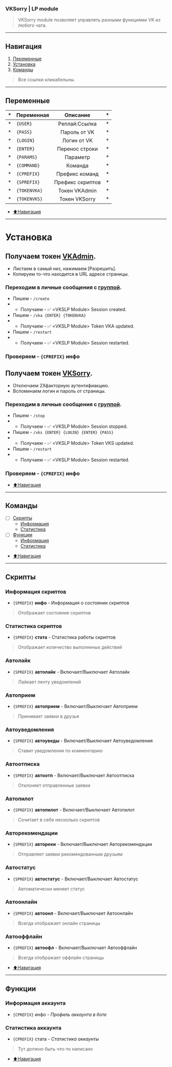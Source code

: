 ### VKSorry | LP module
>VKSorry module позволяет управлять разными функциями VK из любого чата.
---
## Навигация
1. [Переменные](#Переменные)
2. [Установка](#Установка)
3. [Команды](#Команды)
>Все ссылки кликабельны.
---
## Переменные
|  *  | Переменная   |     Описание     |  *  |
|:---:|--------------|:----------------:|:---:|
|  *  | `{USER}`     |  Реплай:Ссылка   |  *  |
|  *  | `{PASS}`     |   Пароль от VK   |  *  |
|  *  | `{LOGIN}`    |   Логин от VK    |  *  |
|  *  | `{ENTER}`    |  Перенос строки  |  *  |
|  *  | `{PARAMS}`   |     Параметр     |  *  |
|  *  | `{COMMAND}`  |     Команда      |  *  |
|  *  | `{CPREFIX}`  |  Префикс команд  |  *  |
|  *  | `{SPREFIX}`  | Префикс скриптов |  *  |
|  *  | `{TOKENVKA}` |  Токен VKAdmin   |  *  |
|  *  | `{TOKENVKS}` |  Токен VKSorry   |  *  |
* [⬆️Навигация](#Навигация)
---
# Установка
## Получаем токен [VKAdmin](https://vk.cc/9NCoPi).
- Листаем в самый низ, нажимаем [Разрешить].
- Копируем то-что находится в URL адресе страницы.
### Переходим в личные сообщения с [группой](https://vk.com/lpvks).
- Пишем - `/create`
- - Получаем - ✅ &#60;VKSLP Module&#62; Session created.
- Пишем - `/vka {ENTER} {TOKENVKA}`
- - Получаем - ✅ &#60;VKSLP Module&#62; Token VKA updated.
- Пишем - `/restart`
- - Получаем - ✅ &#60;VKSLP Module&#62; Session restarted.
### Проверяем - `{CPREFIX}` инфо
## Получаем токен [VKSorry](https://vk.com/lpvks).
- Отключаем 2Хфакторную аутентифиакцию.
- Вспоминаем логин и пароль от страницы.
### Переходим в личные сообщения с [группой](https://vk.com/lpvks).
- Пишем - `/stop`
- - Получаем - ✅ &#60;VKSLP Module&#62; Session stopped.
- Пишем - `/vks {ENTER} {LOGIN} {ENTER} {PASS}`
- - Получаем - ✅ &#60;VKSLP Module&#62; Token VKS updated.
- Пишем - `/restart`
- - Получаем - ✅ &#60;VKSLP Module&#62; Session restarted.
### Проверяем - `{CPREFIX}` инфо
* [⬆️Навигация](#Навигация)
---
## Команды
- [ ] [Скрипты](#Скрипты)
  * [Информация](#Информация-скриптов)
  * [Статистика](#Статистика-скриптов)
- [ ] [Функции](#Функции)
  * [Информация](#Информация-аккаунта)
  * [Статистика](#Статистика-аккаунта)
* [⬆️Навигация](#Навигация)
---
## Скрипты
### Информация скриптов
- `{SPREFIX}` __инфо__ - Информация о состоянии скриптов
>Отображает состояние скриптов
### Статистика скриптов
- `{SPREFIX}` __стата__ - Статистика работы скриптов
>Отображает количество выполненых действий
### Автолайк
- `{SPREFIX}` __автолайк__ - Включает/Выключает Автолайк
>Лайкает ленту уведомлений
### Автоприем
- `{SPREFIX}` __автоприем__ - Включает/Выключает Автоприем
>Принимает заявки в друзья
### Автоуведомления
- `{SPREFIX}` __автоуведы__ - Включает/Выключает Автоуведомления
>Ставит уведомления по комментарию
### Автоотписка
- `{SPREFIX}` __автоотп__ - Включает/Выключает Автоотписка
>Отклоняет отправленные заявки
### Автопилот
- `{SPREFIX}` __автопилот__ - Включает/Выключает Автопилот
>Сочитает в себе несколько скриптов
### Авторекомендации
- `{SPREFIX}` __автореки__ - Включает/Выключает Авторекомендации
>Отправляет заявки рекомендованным друзьям
### Автостатус
- `{SPREFIX}` __автостатус__ - Включает/Выключает Автостатус
>Автоматически меняет статус
### Автоонлайн
- `{SPREFIX}` __автоонл__ - Включает/Выключает Автоонлайн
>Всегда отображает онлайн страницы
### Автооффлайн
- `{SPREFIX}` __автоофл__ - Включает/Выключает Автооффлайн
>Всегда отображает оффлайн страницы
* [⬆️Навигация](#Навигация)
---
## Функции
### Информация аккаунта
- `{CPREFIX}` инфо - _Профиль аккаунта в боте_
### Статистика аккаунта
- `{CPREFIX}` стата - _Статистика аккаунты_
>Тут должно быть что-то написано
* [⬆️Навигация](#Навигация)



